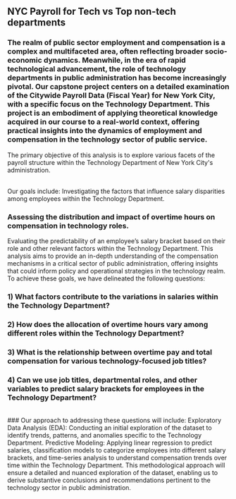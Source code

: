 ## NYC Payroll for Tech vs Top non-tech departments

### The realm of public sector employment and compensation is a complex and multifaceted area, often reflecting broader socio-economic dynamics. Meanwhile, in the era of rapid technological advancement, the role of technology departments in public administration has become increasingly pivotal. Our capstone project centers on a detailed examination of the Citywide Payroll Data (Fiscal Year) for New York City, with a specific focus on the Technology Department. This project is an embodiment of applying theoretical knowledge acquired in our course to a real-world context, offering practical insights into the dynamics of employment and compensation in the technology sector of public service.
The primary objective of this analysis is to explore various facets of the payroll structure within the Technology Department of New York City's administration. 

<br>
Our goals include:
Investigating the factors that influence salary disparities among employees within the Technology Department.
<br>

### Assessing the distribution and impact of overtime hours on compensation in technology roles.
Evaluating the predictability of an employee’s salary bracket based on their role and other relevant factors within the Technology Department.
This analysis aims to provide an in-depth understanding of the compensation mechanisms in a critical sector of public administration, offering insights that could inform policy and operational strategies in the technology realm. To achieve these goals, we have delineated the following questions:
<br>

### 1) What factors contribute to the variations in salaries within the Technology Department?
### 2) How does the allocation of overtime hours vary among different roles within the Technology Department?
### 3) What is the relationship between overtime pay and total compensation for various technology-focused job titles?
### 4) Can we use job titles, departmental roles, and other variables to predict salary brackets for employees in the Technology Department?

<br>
### Our approach to addressing these questions will include:
Exploratory Data Analysis (EDA): Conducting an initial exploration of the dataset to identify trends, patterns, and anomalies specific to the Technology Department.
Predictive Modeling: Applying linear regression to predict salaries, classification models to categorize employees into different salary brackets, and time-series analysis to understand compensation trends over time within the Technology Department.
This methodological approach will ensure a detailed and nuanced exploration of the dataset, enabling us to derive substantive conclusions and recommendations pertinent to the technology sector in public administration.
